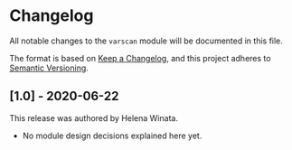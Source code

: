 # Changelog

All notable changes to the `varscan` module will be documented in this file.

The format is based on [Keep a Changelog](https://keepachangelog.com/en/1.0.0/),
and this project adheres to [Semantic Versioning](https://semver.org/spec/v2.0.0.html).

## [1.0] - 2020-06-22

This release was authored by Helena Winata.

<!-- TODO: Explain each important module design decision below. -->

- No module design decisions explained here yet.
